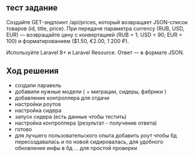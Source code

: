 
## тест задание

Создайте GET-эндпоинт /api/prices, 
который возвращает JSON-список товаров (id, title, price).
При передаче параметра currency (RUB, USD, EUR) — возвращайте цену 
с конвертацией (RUB = 1; USD = 90; EUR = 100) 
и форматированием ($1.50, €2.00, 1 200 ₽).

Используйте Laravel 8+ и Laravel Resource. Ответ — в формате JSON.

## Ход решения

+ создали ларавель
+ добавили нужные модели ( + миграции, сидеры, фабрики )
+ добавление контроллера для отдачи
+ настройки роутов
+ настройка сидера
+ запуск сидера (есть данные чтобы тестить)
+ настройка контроллера (результат - получение ответа)
+ готово
+ для лучшего пользовательского опыта добавить роут чтобы бд пересоздавалась и по новой сидировалась, для удобного обновления инфы в бд ... для простой проверки
